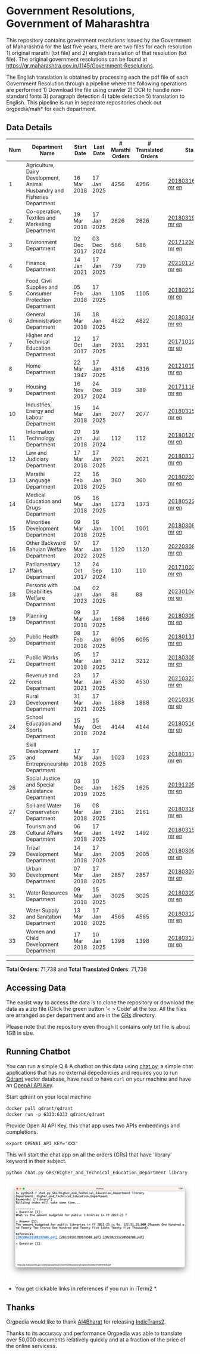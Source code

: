 # Government Resolutions, Government of Maharashtra

This repository contains government resolutions issued by the Government of Maharashtra for the last five years, there are two files for each resolution 1) original marathi (txt file) and 2) english translation of that resolution (txt file). The original government resolutions can be found at https://gr.maharashtra.gov.in/1145/Government-Resolutions.

The English translation is obtained by processing each the pdf file of each Government Resolution through a pipeline where the following operations are performed 1) Download the file using crawler 2) OCR to handle non-standard fonts 3) paragraph detection 4) table  detection 5) translation to English. This pipeline is run in sepearate repositories check out orgpedia/mah* for each department.


## Data Details

| Num | Department Name | Start Date | Last Date | # Marathi Orders | # Translated Orders | Starting Order | Last Order |
| --- | --------------- | ---------- | --------- | ---------------- | ------------------- | -------------- | ---------- |
| 1 | Agriculture, Dairy Development, Animal Husbandry and Fisheries Department | 16 Mar 2018 | 17 Jan 2025 | 4256 | 4256 | [201803161624182101.pdf](https://gr.maharashtra.gov.in/Site/Upload/Government%20Resolutions/English/201803161624182101.pdf) [mr](GRs/Agriculture,_Dairy_Development,_Animal_Husbandry_and_Fisheries_Department/201803161624182101.pdf.mr.txt) [en](GRs/Agriculture,_Dairy_Development,_Animal_Husbandry_and_Fisheries_Department/201803161624182101.pdf.en.txt) | [202501171102351901.pdf](https://gr.maharashtra.gov.in/Site/Upload/Government%20Resolutions/English/202501171102351901.pdf) [mr](GRs/Agriculture,_Dairy_Development,_Animal_Husbandry_and_Fisheries_Department/202501171102351901.pdf.mr.txt) [en](GRs/Agriculture,_Dairy_Development,_Animal_Husbandry_and_Fisheries_Department/202501171102351901.pdf.en.txt) |
| 2 | Co-operation, Textiles and Marketing Department | 19 Mar 2018 | 17 Jan 2025 | 2626 | 2626 | [201803191257576702.pdf](https://gr.maharashtra.gov.in/Site/Upload/Government%20Resolutions/English/201803191257576702.pdf) [mr](GRs/Co-operation,_Textiles_and_Marketing_Department/201803191257576702.pdf.mr.txt) [en](GRs/Co-operation,_Textiles_and_Marketing_Department/201803191257576702.pdf.en.txt) | [202501171702597002.pdf](https://gr.maharashtra.gov.in/Site/Upload/Government%20Resolutions/English/202501171702597002.pdf) [mr](GRs/Co-operation,_Textiles_and_Marketing_Department/202501171702597002.pdf.mr.txt) [en](GRs/Co-operation,_Textiles_and_Marketing_Department/202501171702597002.pdf.en.txt) |
| 3 | Environment Department | 02 Dec 2017 | 03 Dec 2024 | 586 | 586 | [201712041147216904.pdf](https://gr.maharashtra.gov.in/Site/Upload/Government%20Resolutions/English/201712041147216904.pdf) [mr](GRs/Environment_Department/201712041147216904.pdf.mr.txt) [en](GRs/Environment_Department/201712041147216904.pdf.en.txt) | [202412031148104104.pdf](https://gr.maharashtra.gov.in/Site/Upload/Government%20Resolutions/English/202412031148104104.pdf) [mr](GRs/Environment_Department/202412031148104104.pdf.mr.txt) [en](GRs/Environment_Department/202412031148104104.pdf.en.txt) |
| 4 | Finance Department | 14 Jan 2021 | 17 Jan 2025 | 739 | 739 | [202101141237329905.pdf](https://gr.maharashtra.gov.in/Site/Upload/Government%20Resolutions/English/202101141237329905.pdf) [mr](GRs/Finance_Department/202101141237329905.pdf.mr.txt) [en](GRs/Finance_Department/202101141237329905.pdf.en.txt) | [202501171646373405.pdf](https://gr.maharashtra.gov.in/Site/Upload/Government%20Resolutions/English/202501171646373405.pdf) [mr](GRs/Finance_Department/202501171646373405.pdf.mr.txt) [en](GRs/Finance_Department/202501171646373405.pdf.en.txt) |
| 5 | Food, Civil Supplies and Consumer Protection Department | 05 Feb 2018 | 17 Jan 2025 | 1105 | 1105 | [201802121244545806.pdf](https://gr.maharashtra.gov.in/Site/Upload/Government%20Resolutions/English/201802121244545806.pdf) [mr](GRs/Food,_Civil_Supplies_and_Consumer_Protection_Department/201802121244545806.pdf.mr.txt) [en](GRs/Food,_Civil_Supplies_and_Consumer_Protection_Department/201802121244545806.pdf.en.txt) | [202501171720507506.pdf](https://gr.maharashtra.gov.in/Site/Upload/Government%20Resolutions/English/202501171720507506.pdf) [mr](GRs/Food,_Civil_Supplies_and_Consumer_Protection_Department/202501171720507506.pdf.mr.txt) [en](GRs/Food,_Civil_Supplies_and_Consumer_Protection_Department/202501171720507506.pdf.en.txt) |
| 6 | General Administration Department | 16 Mar 2018 | 18 Jan 2025 | 4822 | 4822 | [201803161224022707.pdf](https://gr.maharashtra.gov.in/Site/Upload/Government%20Resolutions/English/201803161224022707.pdf) [mr](GRs/General_Administration_Department/201803161224022707.pdf.mr.txt) [en](GRs/General_Administration_Department/201803161224022707.pdf.en.txt) | [202501182100566307.pdf](https://gr.maharashtra.gov.in/Site/Upload/Government%20Resolutions/English/202501182100566307.pdf) [mr](GRs/General_Administration_Department/202501182100566307.pdf.mr.txt) [en](GRs/General_Administration_Department/202501182100566307.pdf.en.txt) |
| 7 | Higher and Technical Education Department | 12 Oct 2017 | 17 Jan 2025 | 2931 | 2931 | [201710121514029708.pdf](https://gr.maharashtra.gov.in/Site/Upload/Government%20Resolutions/English/201710121514029708.pdf) [mr](GRs/Higher_and_Technical_Education_Department/201710121514029708.pdf.mr.txt) [en](GRs/Higher_and_Technical_Education_Department/201710121514029708.pdf.en.txt) | [202501171313593208.pdf](https://gr.maharashtra.gov.in/Site/Upload/Government%20Resolutions/English/202501171313593208.pdf) [mr](GRs/Higher_and_Technical_Education_Department/202501171313593208.pdf.mr.txt) [en](GRs/Higher_and_Technical_Education_Department/202501171313593208.pdf.en.txt) |
| 8 | Home Department | 22 Mar 1947 | 17 Jan 2025 | 4316 | 4316 | [201210191648552129.pdf](https://gr.maharashtra.gov.in/Site/Upload/Government%20Resolutions/English/201210191648552129.pdf) [mr](GRs/Home_Department/201210191648552129.pdf.mr.txt) [en](GRs/Home_Department/201210191648552129.pdf.en.txt) | [202501171707077029.pdf](https://gr.maharashtra.gov.in/Site/Upload/Government%20Resolutions/English/202501171707077029.pdf) [mr](GRs/Home_Department/202501171707077029.pdf.mr.txt) [en](GRs/Home_Department/202501171707077029.pdf.en.txt) |
| 9 | Housing Department | 16 Nov 2017 | 24 Dec 2024 | 389 | 389 | [201711161447076609.pdf](https://gr.maharashtra.gov.in/Site/Upload/Government%20Resolutions/English/201711161447076609.pdf) [mr](GRs/Housing_Department/201711161447076609.pdf.mr.txt) [en](GRs/Housing_Department/201711161447076609.pdf.en.txt) | [202412241442052709.pdf](https://gr.maharashtra.gov.in/Site/Upload/Government%20Resolutions/English/202412241442052709.pdf) [mr](GRs/Housing_Department/202412241442052709.pdf.mr.txt) [en](GRs/Housing_Department/202412241442052709.pdf.en.txt) |
| 10 | Industries, Energy and Labour Department | 15 Mar 2018 | 14 Jan 2025 | 2077 | 2077 | [201803151204055010.pdf](https://gr.maharashtra.gov.in/Site/Upload/Government%20Resolutions/English/201803151204055010.pdf) [mr](GRs/Industries,_Energy_and_Labour_Department/201803151204055010.pdf.mr.txt) [en](GRs/Industries,_Energy_and_Labour_Department/201803151204055010.pdf.en.txt) | [202501141737236910.pdf](https://gr.maharashtra.gov.in/Site/Upload/Government%20Resolutions/English/202501141737236910.pdf) [mr](GRs/Industries,_Energy_and_Labour_Department/202501141737236910.pdf.mr.txt) [en](GRs/Industries,_Energy_and_Labour_Department/202501141737236910.pdf.en.txt) |
| 11 | Information Technology Department | 20 Jan 2018 | 19 Jul 2024 | 112 | 112 | [201801201843024511.pdf](https://gr.maharashtra.gov.in/Site/Upload/Government%20Resolutions/English/201801201843024511.pdf) [mr](GRs/Information_Technology_Department/201801201843024511.pdf.mr.txt) [en](GRs/Information_Technology_Department/201801201843024511.pdf.en.txt) | [202407191742379111.pdf](https://gr.maharashtra.gov.in/Site/Upload/Government%20Resolutions/English/202407191742379111.pdf) [mr](GRs/Information_Technology_Department/202407191742379111.pdf.mr.txt) [en](GRs/Information_Technology_Department/202407191742379111.pdf.en.txt) |
| 12 | Law and Judiciary Department | 17 Mar 2018 | 17 Jan 2025 | 2021 | 2021 | [201803171129290212.pdf](https://gr.maharashtra.gov.in/Site/Upload/Government%20Resolutions/English/201803171129290212.pdf) [mr](GRs/Law_and_Judiciary_Department/201803171129290212.pdf.mr.txt) [en](GRs/Law_and_Judiciary_Department/201803171129290212.pdf.en.txt) | [202501171131387112.pdf](https://gr.maharashtra.gov.in/Site/Upload/Government%20Resolutions/English/202501171131387112.pdf) [mr](GRs/Law_and_Judiciary_Department/202501171131387112.pdf.mr.txt) [en](GRs/Law_and_Judiciary_Department/202501171131387112.pdf.en.txt) |
| 13 | Marathi Language Department | 22 Feb 2018 | 16 Jan 2025 | 360 | 360 | [201802031549154233.pdf](https://gr.maharashtra.gov.in/Site/Upload/Government%20Resolutions/English/201802031549154233.pdf) [mr](GRs/Marathi_Language_Department/201802031549154233.pdf.mr.txt) [en](GRs/Marathi_Language_Department/201802031549154233.pdf.en.txt) | [202501161743117733.pdf](https://gr.maharashtra.gov.in/Site/Upload/Government%20Resolutions/English/202501161743117733.pdf) [mr](GRs/Marathi_Language_Department/202501161743117733.pdf.mr.txt) [en](GRs/Marathi_Language_Department/202501161743117733.pdf.en.txt) |
| 14 | Medical Education and Drugs Department | 05 Mar 2018 | 16 Jan 2025 | 1373 | 1373 | [201805221424292513.pdf](https://gr.maharashtra.gov.in/Site/Upload/Government%20Resolutions/English/201805221424292513.pdf) [mr](GRs/Medical_Education_and_Drugs_Department/201805221424292513.pdf.mr.txt) [en](GRs/Medical_Education_and_Drugs_Department/201805221424292513.pdf.en.txt) | [202501161130070013.pdf](https://gr.maharashtra.gov.in/Site/Upload/Government%20Resolutions/English/202501161130070013.pdf) [mr](GRs/Medical_Education_and_Drugs_Department/202501161130070013.pdf.mr.txt) [en](GRs/Medical_Education_and_Drugs_Department/202501161130070013.pdf.en.txt) |
| 15 | Minorities Development Department | 09 Mar 2018 | 16 Jan 2025 | 1001 | 1001 | [201803091218355314.pdf](https://gr.maharashtra.gov.in/Site/Upload/Government%20Resolutions/English/201803091218355314.pdf) [mr](GRs/Minorities_Development_Department/201803091218355314.pdf.mr.txt) [en](GRs/Minorities_Development_Department/201803091218355314.pdf.en.txt) | [202501161140305714.pdf](https://gr.maharashtra.gov.in/Site/Upload/Government%20Resolutions/English/202501161140305714.pdf) [mr](GRs/Minorities_Development_Department/202501161140305714.pdf.mr.txt) [en](GRs/Minorities_Development_Department/202501161140305714.pdf.en.txt) |
| 16 | Other Backward Bahujan Welfare Department | 07 Mar 2022 | 17 Jan 2025 | 1120 | 1120 | [202203081752439334.pdf](https://gr.maharashtra.gov.in/Site/Upload/Government%20Resolutions/English/202203081752439334.pdf) [mr](GRs/Other_Backward_Bahujan_Welfare_Department/202203081752439334.pdf.mr.txt) [en](GRs/Other_Backward_Bahujan_Welfare_Department/202203081752439334.pdf.en.txt) | [202501171536266134.pdf](https://gr.maharashtra.gov.in/Site/Upload/Government%20Resolutions/English/202501171536266134.pdf) [mr](GRs/Other_Backward_Bahujan_Welfare_Department/202501171536266134.pdf.mr.txt) [en](GRs/Other_Backward_Bahujan_Welfare_Department/202501171536266134.pdf.en.txt) |
| 17 | Parliamentary Affairs Department | 12 Oct 2017 | 24 Sep 2024 | 110 | 110 | [201710031642378615.pdf](https://gr.maharashtra.gov.in/Site/Upload/Government%20Resolutions/English/201710031642378615.pdf) [mr](GRs/Parliamentary_Affairs_Department/201710031642378615.pdf.mr.txt) [en](GRs/Parliamentary_Affairs_Department/201710031642378615.pdf.en.txt) | [202409241152433515.pdf](https://gr.maharashtra.gov.in/Site/Upload/Government%20Resolutions/English/202409241152433515.pdf) [mr](GRs/Parliamentary_Affairs_Department/202409241152433515.pdf.mr.txt) [en](GRs/Parliamentary_Affairs_Department/202409241152433515.pdf.en.txt) |
| 18 | Persons with Disabilities Welfare Department | 04 Jan 2023 | 02 Jan 2025 | 88 | 88 | [202301041906309635.pdf](https://gr.maharashtra.gov.in/Site/Upload/Government%20Resolutions/English/202301041906309635.pdf) [mr](GRs/Persons_with_Disabilities_Welfare_Department/202301041906309635.pdf.mr.txt) [en](GRs/Persons_with_Disabilities_Welfare_Department/202301041906309635.pdf.en.txt) | [202501021211428035.pdf](https://gr.maharashtra.gov.in/Site/Upload/Government%20Resolutions/English/202501021211428035...pdf) [mr](GRs/Persons_with_Disabilities_Welfare_Department/202501021211428035.pdf.mr.txt) [en](GRs/Persons_with_Disabilities_Welfare_Department/202501021211428035.pdf.en.txt) |
| 19 | Planning Department | 09 Mar 2018 | 17 Jan 2025 | 1686 | 1686 | [201803091441032716.pdf](https://gr.maharashtra.gov.in/Site/Upload/Government%20Resolutions/English/201803091441032716.pdf) [mr](GRs/Planning_Department/201803091441032716.pdf.mr.txt) [en](GRs/Planning_Department/201803091441032716.pdf.en.txt) | [202501171520052216.pdf](https://gr.maharashtra.gov.in/Site/Upload/Government%20Resolutions/English/202501171520052216.pdf) [mr](GRs/Planning_Department/202501171520052216.pdf.mr.txt) [en](GRs/Planning_Department/202501171520052216.pdf.en.txt) |
| 20 | Public Health Department | 08 Feb 2018 | 17 Jan 2025 | 6095 | 6095 | [201801311722275417.pdf](https://gr.maharashtra.gov.in/Site/Upload/Government%20Resolutions/English/201801311722275417.pdf) [mr](GRs/Public_Health_Department/201801311722275417.pdf.mr.txt) [en](GRs/Public_Health_Department/201801311722275417.pdf.en.txt) | [202501171557542217.pdf](https://gr.maharashtra.gov.in/Site/Upload/Government%20Resolutions/English/202501171557542217.pdf) [mr](GRs/Public_Health_Department/202501171557542217.pdf.mr.txt) [en](GRs/Public_Health_Department/202501171557542217.pdf.en.txt) |
| 21 | Public Works Department | 05 Mar 2018 | 17 Jan 2025 | 3212 | 3212 | [201803051515468118.pdf](https://gr.maharashtra.gov.in/Site/Upload/Government%20Resolutions/English/201803051515468118.pdf) [mr](GRs/Public_Works_Department/201803051515468118.pdf.mr.txt) [en](GRs/Public_Works_Department/201803051515468118.pdf.en.txt) | [202501171118448618.pdf](https://gr.maharashtra.gov.in/Site/Upload/Government%20Resolutions/English/202501171118448618.pdf) [mr](GRs/Public_Works_Department/202501171118448618.pdf.mr.txt) [en](GRs/Public_Works_Department/202501171118448618.pdf.en.txt) |
| 22 | Revenue and Forest Department | 23 Mar 2021 | 17 Jan 2025 | 4530 | 4530 | [202103231328393119.pdf](https://gr.maharashtra.gov.in/Site/Upload/Government%20Resolutions/English/202103231328393119.pdf) [mr](GRs/Revenue_and_Forest_Department/202103231328393119.pdf.mr.txt) [en](GRs/Revenue_and_Forest_Department/202103231328393119.pdf.en.txt) | [202501171233583619.pdf](https://gr.maharashtra.gov.in/Site/Upload/Government%20Resolutions/English/202501171233583619.pdf) [mr](GRs/Revenue_and_Forest_Department/202501171233583619.pdf.mr.txt) [en](GRs/Revenue_and_Forest_Department/202501171233583619.pdf.en.txt) |
| 23 | Rural Development Department | 31 Mar 2021 | 17 Jan 2025 | 1888 | 1888 | [202103301021181120.pdf](https://gr.maharashtra.gov.in/Site/Upload/Government%20Resolutions/English/202103301021181120.pdf) [mr](GRs/Rural_Development_Department/202103301021181120.pdf.mr.txt) [en](GRs/Rural_Development_Department/202103301021181120.pdf.en.txt) | [202501171547439520.pdf](https://gr.maharashtra.gov.in/Site/Upload/Government%20Resolutions/English/202501171547439520.pdf) [mr](GRs/Rural_Development_Department/202501171547439520.pdf.mr.txt) [en](GRs/Rural_Development_Department/202501171547439520.pdf.en.txt) |
| 24 | School Education and Sports Department | 15 May 2018 | 15 Oct 2024 | 4144 | 4144 | [201805161114241221.pdf](https://gr.maharashtra.gov.in/Site/Upload/Government%20Resolutions/English/201805161114241221.pdf) [mr](GRs/School_Education_and_Sports_Department/201805161114241221.pdf.mr.txt) [en](GRs/School_Education_and_Sports_Department/201805161114241221.pdf.en.txt) | [202410152127537021.pdf](https://gr.maharashtra.gov.in/Site/Upload/Government%20Resolutions/English/202410152127537021.pdf) [mr](GRs/School_Education_and_Sports_Department/202410152127537021.pdf.mr.txt) [en](GRs/School_Education_and_Sports_Department/202410152127537021.pdf.en.txt) |
| 25 | Skill Development and Entrepreneurship Department | 17 Mar 2018 | 17 Jan 2025 | 1023 | 1023 | [201803171322099003.pdf](https://gr.maharashtra.gov.in/Site/Upload/Government%20Resolutions/English/201803171322099003.pdf) [mr](GRs/Skill_Development_and_Entrepreneurship_Department/201803171322099003.pdf.mr.txt) [en](GRs/Skill_Development_and_Entrepreneurship_Department/201803171322099003.pdf.en.txt) | [202501171725046203.pdf](https://gr.maharashtra.gov.in/Site/Upload/Government%20Resolutions/English/202501171725046203.pdf) [mr](GRs/Skill_Development_and_Entrepreneurship_Department/202501171725046203.pdf.mr.txt) [en](GRs/Skill_Development_and_Entrepreneurship_Department/202501171725046203.pdf.en.txt) |
| 26 | Social Justice and Special Assistance Department | 03 Dec 2019 | 10 Jan 2025 | 1625 | 1625 | [201912051107011622.pdf](https://gr.maharashtra.gov.in/Site/Upload/Government%20Resolutions/English/201912051107011622.pdf) [mr](GRs/Social_Justice_and_Special_Assistance_Department/201912051107011622.pdf.mr.txt) [en](GRs/Social_Justice_and_Special_Assistance_Department/201912051107011622.pdf.en.txt) | [202501101730364622.pdf](https://gr.maharashtra.gov.in/Site/Upload/Government%20Resolutions/English/202501101730364622.pdf) [mr](GRs/Social_Justice_and_Special_Assistance_Department/202501101730364622.pdf.mr.txt) [en](GRs/Social_Justice_and_Special_Assistance_Department/202501101730364622.pdf.en.txt) |
| 27 | Soil and Water Conservation Department | 16 Mar 2018 | 08 Jan 2025 | 2161 | 2161 | [201803161247582426.pdf](https://gr.maharashtra.gov.in/Site/Upload/Government%20Resolutions/English/201803161247582426.pdf) [mr](GRs/Soil_and_Water_Conservation_Department/201803161247582426.pdf.mr.txt) [en](GRs/Soil_and_Water_Conservation_Department/201803161247582426.pdf.en.txt) | [202501081726514426.pdf](https://gr.maharashtra.gov.in/Site/Upload/Government%20Resolutions/English/202501081726514426.pdf) [mr](GRs/Soil_and_Water_Conservation_Department/202501081726514426.pdf.mr.txt) [en](GRs/Soil_and_Water_Conservation_Department/202501081726514426.pdf.en.txt) |
| 28 | Tourism and Cultural Affairs Department | 06 Mar 2018 | 17 Jan 2025 | 1492 | 1492 | [201803151055091823.pdf](https://gr.maharashtra.gov.in/Site/Upload/Government%20Resolutions/English/201803151055091823.pdf) [mr](GRs/Tourism_and_Cultural_Affairs_Department/201803151055091823.pdf.mr.txt) [en](GRs/Tourism_and_Cultural_Affairs_Department/201803151055091823.pdf.en.txt) | [202501171637552423.pdf](https://gr.maharashtra.gov.in/Site/Upload/Government%20Resolutions/English/202501171637552423.pdf) [mr](GRs/Tourism_and_Cultural_Affairs_Department/202501171637552423.pdf.mr.txt) [en](GRs/Tourism_and_Cultural_Affairs_Department/202501171637552423.pdf.en.txt) |
| 29 | Tribal Development Department | 14 Mar 2018 | 17 Jan 2025 | 2005 | 2005 | [201803091105184924.pdf](https://gr.maharashtra.gov.in/Site/Upload/Government%20Resolutions/English/201803091105184924.pdf) [mr](GRs/Tribal_Development_Department/201803091105184924.pdf.mr.txt) [en](GRs/Tribal_Development_Department/201803091105184924.pdf.en.txt) | [202501171337089624.pdf](https://gr.maharashtra.gov.in/Site/Upload/Government%20Resolutions/English/202501171337089624.pdf) [mr](GRs/Tribal_Development_Department/202501171337089624.pdf.mr.txt) [en](GRs/Tribal_Development_Department/202501171337089624.pdf.en.txt) |
| 30 | Urban Development Department | 07 Mar 2018 | 17 Jan 2025 | 2857 | 2857 | [201803071203178325.pdf](https://gr.maharashtra.gov.in/Site/Upload/Government%20Resolutions/English/201803071203178325.pdf) [mr](GRs/Urban_Development_Department/201803071203178325.pdf.mr.txt) [en](GRs/Urban_Development_Department/201803071203178325.pdf.en.txt) | [202501171624350425.pdf](https://gr.maharashtra.gov.in/Site/Upload/Government%20Resolutions/English/202501171624350425.pdf) [mr](GRs/Urban_Development_Department/202501171624350425.pdf.mr.txt) [en](GRs/Urban_Development_Department/202501171624350425.pdf.en.txt) |
| 31 | Water Resources Department | 09 Mar 2018 | 15 Jan 2025 | 3025 | 3025 | [201803091034435527.pdf](https://gr.maharashtra.gov.in/Site/Upload/Government%20Resolutions/English/201803091034435527.pdf) [mr](GRs/Water_Resources_Department/201803091034435527.pdf.mr.txt) [en](GRs/Water_Resources_Department/201803091034435527.pdf.en.txt) | [202501151759484127.pdf](https://gr.maharashtra.gov.in/Site/Upload/Government%20Resolutions/English/202501151759484127.pdf) [mr](GRs/Water_Resources_Department/202501151759484127.pdf.mr.txt) [en](GRs/Water_Resources_Department/202501151759484127.pdf.en.txt) |
| 32 | Water Supply and Sanitation Department | 13 Mar 2018 | 17 Jan 2025 | 4565 | 4565 | [201803121414108428.pdf](https://gr.maharashtra.gov.in/Site/Upload/Government%20Resolutions/English/201803121414108428.pdf) [mr](GRs/Water_Supply_and_Sanitation_Department/201803121414108428.pdf.mr.txt) [en](GRs/Water_Supply_and_Sanitation_Department/201803121414108428.pdf.en.txt) | [202501171854174228.pdf](https://gr.maharashtra.gov.in/Site/Upload/Government%20Resolutions/English/202501171854174228.pdf) [mr](GRs/Water_Supply_and_Sanitation_Department/202501171854174228.pdf.mr.txt) [en](GRs/Water_Supply_and_Sanitation_Department/202501171854174228.pdf.en.txt) |
| 33 | Women and Child Development Department | 17 Mar 2018 | 10 Jan 2025 | 1398 | 1398 | [201803171539444330.pdf](https://gr.maharashtra.gov.in/Site/Upload/Government%20Resolutions/English/201803171539444330.pdf) [mr](GRs/Women_and_Child_Development_Department/201803171539444330.pdf.mr.txt) [en](GRs/Women_and_Child_Development_Department/201803171539444330.pdf.en.txt) | [202501101452542530.pdf](https://gr.maharashtra.gov.in/Site/Upload/Government%20Resolutions/English/202501101452542530.pdf) [mr](GRs/Women_and_Child_Development_Department/202501101452542530.pdf.mr.txt) [en](GRs/Women_and_Child_Development_Department/202501101452542530.pdf.en.txt) |
----------------------------------------------------------------------------------------------------

**Total Orders**: 71,738 and **Total Translated Orders**: 71,738
## Accessing Data

The easist way to access the data is to clone the repository or download the data as a zip file (Click the green button '< > Code' at the top. All the files are arranged as per department and are in the [GRs](GRs) directory.

Please note that the repository even though it contains only txt file is about 1GB in size.

## Running Chatbot

You can run a simple Q & A chatbot on this data using [chat.py](chat.py), a simple chat applications that has no external depedencies and requires you to run [Qdrant](https://qdrant.tech/) vector database, have need to have `curl` on your machine and have an [OpenAI API Key](https://help.openai.com/en/articles/4936850-where-do-i-find-my-secret-api-key).

Start qdrant on your local machine
```shell
docker pull qdrant/qdrant
docker run -p 6333:6333 qdrant/qdrant
```

Provide Open AI API Key, this chat app uses two APIs embeddings and completions.
```shell
export OPENAI_API_KEY='XXX'
```

This will start the chat app on all the orders (GRs) that have 'library' keyword in their subject.

```shell
python chat.py GRs/Higher_and_Technical_Education_Department library
```

![screenshot of running chat.py](screenshot.png)

* You get clickable links in references if you run in iTerm2 *.

## Thanks

Orgpedia would like to thank [AI4Bharat](https://ai4bharat.iitm.ac.in/) for releasing [IndicTrans2](https://github.com/AI4Bharat/IndicTrans2).

Thanks to its accuracy and performance Orgpedia was able to translate over 50,000 documents relatively quickly and at a fraction of the price of the online servicess.

